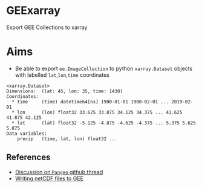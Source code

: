 # GEExarray
Export GEE Collections to xarray

# Aims
- Be able to export `ee.ImageCollection` to python `xarray.Dataset` objects with labelled `lat`,`lon`,`time` coordinates

```
<xarray.Dataset>
Dimensions:  (lat: 45, lon: 35, time: 1430)
Coordinates:
  * time     (time) datetime64[ns] 1900-01-01 1900-02-01 ... 2019-02-01
  * lon      (lon) float32 33.625 33.875 34.125 34.375 ... 41.625 41.875 42.125
  * lat      (lat) float32 -5.125 -4.875 -4.625 -4.375 ... 5.375 5.625 5.875
Data variables:
    precip   (time, lat, lon) float32 ...
```

## References
- [Discussion on `Pangeo` github thread](https://github.com/pangeo-data/pangeo/issues/216)
- [Writing netCDF files to GEE](http://arbennett.github.io/software,/hydrology/2017/07/30/netcdfToGEE.html)

